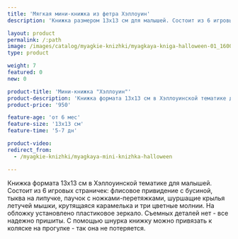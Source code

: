 ```yaml
---
title: 'Мягкая мини-книжка из фетра Хэллоуин'
description: 'Книжка размером 13х13 см для малышей. Состоит из 6 игровых страничек с перетяжками, шуршалкой, крутилкой, липучкой, молниями и бусиной.'

layout: product
permalink: /:path
image: /images/catalog/myagkie-knizhki/myagkaya-kniga-halloween-01_1600w.jpg
type: product

weight: 7
featured: 0
new: 0

product-title: 'Мини-книжка "Хэллоуин"'
product-description: 'Книжка формата 13х13 см в Хэллоуинской тематике для малышей. Состоит из 6 игровых страничек: флисовое привидение с бусиной, тыква на липучке, паучок с ножками-перетяжками, шуршащие крылья летучей мышки, крутящаяся карамелька и три цветные молнии. На обложку установлено пластиковое зеркало. Съемных деталей нет - все надежно пришиты. С помощью шнурка книжку можно привязать к коляске на прогулке - так она не потеряется.'
product-price: '950'

feature-age: 'от 6 мес'
feature-size: '13х13 см'
feature-time: '5-7 дн'

product-video: 
redirect_from:
  - /myagkie-knizhki/myagkaya-mini-knizhka-halloween

---
```

Книжка формата 13х13 см в Хэллоуинской тематике для малышей. Состоит из 6 игровых страничек: флисовое привидение с бусиной, тыква на липучке, паучок с ножками-перетяжками, шуршащие крылья летучей мышки, крутящаяся карамелька и три цветные молнии. На обложку установлено пластиковое зеркало. Съемных деталей нет - все надежно пришиты. С помощью шнурка книжку можно привязать к коляске на прогулке - так она не потеряется.